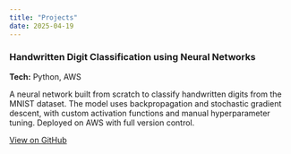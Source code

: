 ```yaml
---
title: "Projects"
date: 2025-04-19
---
```


### Handwritten Digit Classification using Neural Networks  
**Tech:**&nbsp;Python, AWS  

A neural network built from scratch to classify handwritten digits from the MNIST dataset. The model uses backpropagation and stochastic gradient descent, with custom activation functions and manual hyperparameter tuning. Deployed on AWS with full version control.

[View on GitHub](https://github.com/jinalsoni7/)
